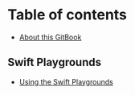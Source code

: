 # Table of contents

* [About this GitBook](README.md)

## Swift Playgrounds

* [Using the Swift Playgrounds](swift-playgrounds/using-the-swift-playgrounds.md)

